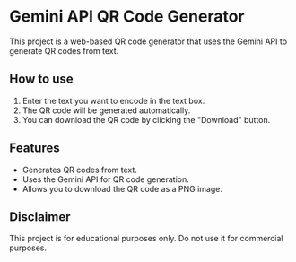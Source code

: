 # Gemini API QR Code Generator

This project is a web-based QR code generator that uses the Gemini API to generate QR codes from text.

## How to use

1. Enter the text you want to encode in the text box.
2. The QR code will be generated automatically.
3. You can download the QR code by clicking the "Download" button.

## Features

*   Generates QR codes from text.
*   Uses the Gemini API for QR code generation.
*   Allows you to download the QR code as a PNG image.

## Disclaimer

This project is for educational purposes only. Do not use it for commercial purposes.
